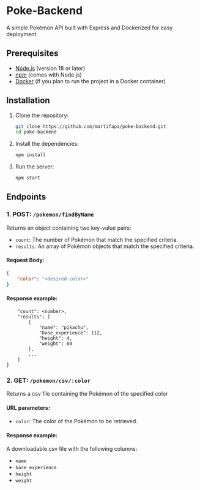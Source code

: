 # Poke-Backend

A simple Pokémon API built with Express and Dockerized for easy deployment.

## Prerequisites

- [Node.js](https://nodejs.org/) (version 18 or later)
- [npm](https://www.npmjs.com/get-npm) (comes with Node.js)
- [Docker](https://www.docker.com/get-started) (if you plan to run the project in a Docker container)

## Installation

1. Clone the repository:

    ```bash
    git clone https://github.com/martifapa/poke-backend.git
    cd poke-backend
    ```

2. Install the dependencies:

    ```bash
    npm install
    ```

3. Run the server:

    ```bash
    npm start
    ```

## Endpoints

### 1. POST: `/pokemon/findByName`

Returns an object containing two key-value pairs:
- `count`: The number of Pokémon that match the specified criteria.
- `results`: An array of Pokémon objects that match the specified criteria.

#### Request Body:
```json
{
    "color": "<desired-color>"
}
```
#### Response example:
```{
    "count": <number>,
    "results": [
        {
            "name": "pikachu",
            "base_experience": 112,
            "height": 4,
            "weight": 60
        },
        ...
    ]
}
```

### 2. GET: `/pokemon/csv/:color`

Returns a csv file containing the Pokémon of the specified color

#### URL parameters:
- `color`: The color of the Pokémon to be retrieved.

#### Response example:
A downloadable csv file with the following columns:
- `name`
- `base_experience`
- `height`
- `weight`
